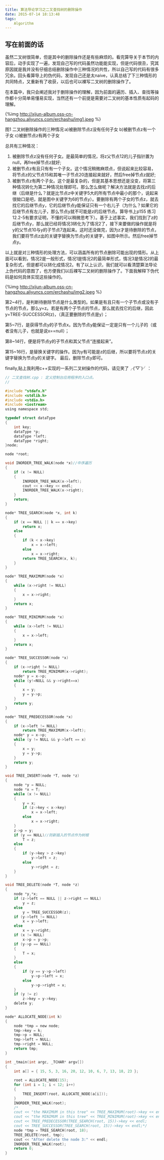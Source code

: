 ```yaml
---
title: 算法导论学习之二叉查找树的删除操作
date: 2015-07-14 18:13:48
tags:
	Algorithm
---
```



## 写在前面的话

虽然二叉树很简单，但是其中的删除操作还是有些麻烦的。看完算导关于本节的内容后，动手实现了一遍，发现自己写的代码虽然功能能实现，但是代码很丑，究其原因就是我并没有仔细总结删除操作中三种情况的共性，所以自己写的代码有很多冗余。回头看算导上的伪代码，发现自己还是太naive，认真总结了下三种情形的共同特点，又重新有了收获，以后也可以裸写二叉树的删除操作了。

在本篇中，我只会阐述我对于删除操作的理解，因为前面的遍历、插入、查找等操作都十分简单易懂易实现，当然还有一个前提是需要对二叉树的基本性质有起码的理解。

<!-- more -->

{%img http://xijun-album.oss-cn-hangzhou.aliyuncs.com/erchashu/img1.jpeg %}

图1 二叉树删除操作的三种情况:a)被删除节点z没有任何子女 b)被删节点z有一个子女 c)被删节点z有两个子女

总共有三种情况：

1. 被删除节点z没有任何子女。是最简单的情况，将z父节点12的儿子指针置为null，再free掉节点z就好;
2. 被删节点z有且只有有一个子女。这个情况稍微麻烦点，但说起来比较容易，将节点z的父节点15和其唯一子节点20连接起来就好，然后free掉节点z就好;
3. 被删节点z有两个子女。这个是最复杂的，但是其基本思想还是没变，将第三种情况转化为第二种情况处理即可。那么怎么做呢？解决方法就是去找z的后继（后继是什么？就是比节点z中关键字5大的所有节点中最小的那个，说起来很拗口是吧，就是图中关键字为6的节点y）。要删除有两个子女的节点z，就去找它的后继节点y，它的后继节点y能保证只有一个右儿子（为什么？如果它的后继节点有左儿子，那么节点y就不可能是z的后继节点。算导书上p155 练习 12.2-5有要求证明，不懂的可以稍微思考下）。基于上述事实，我们找到了z的后继节点y，那么就已经将情况3转化为了情况2了，接下来要做的操作就是将y的父节点10与y的子节点7连起来。这时还没做完，因为z才是待删除的节点，我们要将节点z出的关键字替换为节点y的关键字，如图中所示。然后free掉节点y。

以上就是对三种情形的处理方法，可以涵盖所有的节点删除可能出现的情形。从上面可以看到，情况2是一般形式，情况1是情况2的最简单形式，情况3是情况2的最复杂形式，但是都可以转化成情况2。有了以上认识，我们就可以看清楚算法导论上伪代码的意图了，也方便我们以后裸写二叉树的删除操作了。下面我解释下伪代码是如何具体实现这些操作的。

{%img http://xijun-album.oss-cn-hangzhou.aliyuncs.com/erchashu/img2.jpeg %}

第2~4行，是判断待删除节点是什么类型的。如果是有且只有一个子节点或没有子节点的节点，那么y=z。若是有两个子节点的节点，那么就去找它的后继，因此y=TREE-SUCCESSOR(z)，（真正要删除的节点是y）；

第5~7行，是获得节点y的子节点x。因为节点y能保证一定是只有一个儿子的（或者没有儿子，也就是说x==null）；

第8~14行，便是将节点y的子节点和其父节点“连接起来”。

第15~16行，是替换关键字的操作。因为y有可能是z的后继，所以要将节点z的关键字替换为节点y的关键字。
最后，删除节点y即可。

finally,贴上我利用c++实现的一系列二叉树操作的代码，请见笑了╭(′▽`)╯：

```c
// 二叉查找树.cpp : 定义控制台应用程序的入口点。
//

#include "stdafx.h"
#include <stdlib.h>
#include <stdio.h>
#include <iostream>
using namespace std;

typedef struct dataType
{
    int key;
    dataType *p;
    dataType *left;
    dataType *right;
}node;

node *root;

void INORDER_TREE_WALK(node *x)//中序遍历
{
    if (x != NULL)
    {
        INORDER_TREE_WALK(x->left);
        cout << x->key << endl;
        INORDER_TREE_WALK(x->right);
    }
    return;
}

node* TREE_SEARCH(node *x, int k)
{
    if (x == NULL || k == x->key)
        return x;
    else
    {
        if (k < x->key)
            x = x->left;
        else
            x = x->right;
        return TREE_SEARCH(x, k);
    }
}

node* TREE_MAXIMUM(node *x)
{
    while (x->right != NULL)
    {
        x = x->right;
    }
    return x;
}

node* TREE_MINIMUM(node *x)
{
    while (x->left != NULL)
    {
        x = x->left;
    }
    return x;
}

node* TREE_SUCCESSOR(node *x)
{
    if (x->right != NULL)
        return TREE_MINIMUM(x->right);
    node* y = x->p;
    while (y!=NULL && y->right==x)
    {
        x = y;
        y = y->p;
    }
    return y;
}

node* TREE_PREDECESSOR(node *x)
{
    if (x->left != NULL)
        return TREE_MAXIMUM(x->left);
    node* y = x->p;
    while (y != NULL && y->left == x)
    {
        x = y;
        y = y->p;
    }
    return y;
}

void TREE_INSERT(node *T, node *z)
{
    node *y = NULL;
    node *x = T;
    while (x != NULL)
    {
        y = x;
        if (z->key < x->key)
            x = x->left;
        else
            x = x->right;
    }
    z->p = y;
    if (y == NULL)//则新插入的节点作为树根
        T = z;
    else
    {
        if (y->key > z->key)
            y->left = z;
        else
            y->right = z;
    }
}

void TREE_DELETE(node *T, node *z)
{
    node *y,*x;
    if (z->left == NULL || z->right == NULL)
        y = z;
    else
        y = TREE_SUCCESSOR(z);
    if (y->left != NULL)
        x = y->left;
    else
        x = y->right;
    if (x != NULL)
        x->p = y->p;
    if (y->p == NULL)
    {
        T = x;
    }
    else
    {
        if (y == y->p->left)
            y->p->left = x;
        else
            y->p->right = x;
    }
    if (y != z)
        z->key = y->key;
    delete y;
}

node* ALLOCATE_NODE(int k)
{
    node *tmp = new node;
    tmp->key = k;
    tmp->p = NULL;
    tmp->left = NULL;
    tmp->right = NULL;
    return tmp;
}

int _tmain(int argc, _TCHAR* argv[])
{
    int a[] = { 15, 5, 3, 16, 20, 12, 10, 6, 7, 13, 18, 23 };
   
    root = ALLOCATE_NODE(15);
    for (int i = 1; i < 12; i++)
    {
        TREE_INSERT(root, ALLOCATE_NODE(a[i]));
    }
    INORDER_TREE_WALK(root);
    /*
    cout << "the MAXIMUM in this tree" << TREE_MAXIMUM(root)->key << endl;
    cout << "the MINIMUM in this tree" << TREE_MINIMUM(root)->key << endl;
    cout << TREE_PREDECESSOR(TREE_SEARCH(root, 15))->key << endl;
    cout << TREE_SUCCESSOR(TREE_SEARCH(root, 15))->key << endl;*/
    node *tmp = TREE_SEARCH(root, 18);
    TREE_DELETE(root, tmp);
    cout << "After delete the node 3:" << endl;
    INORDER_TREE_WALK(root);
    return 0;
}
```